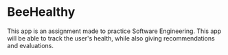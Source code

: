 # BeeHealthy
This app is an assignment made to practice Software Engineering. This app will be able to track the user's health, while also giving recommendations and evaluations.
